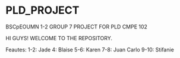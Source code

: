 # PLD_PROJECT
BSCpEOUMN 1-2 GROUP 7 PROJECT FOR PLD CMPE 102


HI GUYS! WELCOME TO THE REPOSITORY. 

Feautes:
1-2: Jade
4: Blaise
5-6: Karen
7-8: Juan Carlo
9-10: Stifanie

